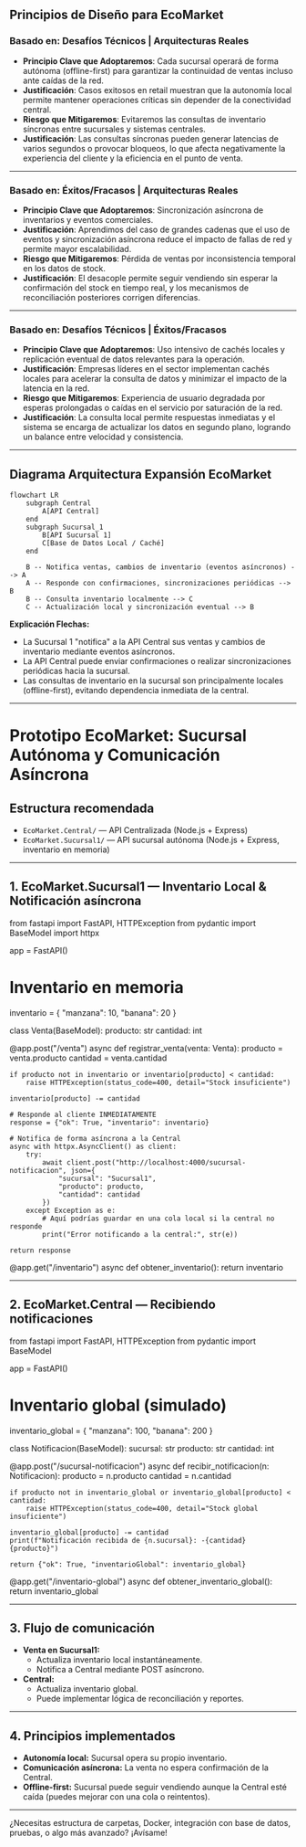 ## Principios de Diseño para EcoMarket

### Basado en: Desafíos Técnicos | Arquitecturas Reales

*   **Principio Clave que Adoptaremos**: Cada sucursal operará de forma autónoma (offline-first) para garantizar la continuidad de ventas incluso ante caídas de la red.
*   **Justificación**: Casos exitosos en retail muestran que la autonomía local permite mantener operaciones críticas sin depender de la conectividad central.
*   **Riesgo que Mitigaremos**: Evitaremos las consultas de inventario síncronas entre sucursales y sistemas centrales.
*   **Justificación**: Las consultas síncronas pueden generar latencias de varios segundos o provocar bloqueos, lo que afecta negativamente la experiencia del cliente y la eficiencia en el punto de venta.

---

### Basado en: Éxitos/Fracasos | Arquitecturas Reales

*   **Principio Clave que Adoptaremos**: Sincronización asíncrona de inventarios y eventos comerciales.
*   **Justificación**: Aprendimos del caso de grandes cadenas que el uso de eventos y sincronización asíncrona reduce el impacto de fallas de red y permite mayor escalabilidad.
*   **Riesgo que Mitigaremos**: Pérdida de ventas por inconsistencia temporal en los datos de stock.
*   **Justificación**: El desacople permite seguir vendiendo sin esperar la confirmación del stock en tiempo real, y los mecanismos de reconciliación posteriores corrigen diferencias.

---

### Basado en: Desafíos Técnicos | Éxitos/Fracasos

*   **Principio Clave que Adoptaremos**: Uso intensivo de cachés locales y replicación eventual de datos relevantes para la operación.
*   **Justificación**: Empresas líderes en el sector implementan cachés locales para acelerar la consulta de datos y minimizar el impacto de la latencia en la red.
*   **Riesgo que Mitigaremos**: Experiencia de usuario degradada por esperas prolongadas o caídas en el servicio por saturación de la red.
*   **Justificación**: La consulta local permite respuestas inmediatas y el sistema se encarga de actualizar los datos en segundo plano, logrando un balance entre velocidad y consistencia.


-----

## Diagrama Arquitectura Expansión EcoMarket

```mermaid
flowchart LR
    subgraph Central
        A[API Central]
    end
    subgraph Sucursal_1
        B[API Sucursal 1]
        C[Base de Datos Local / Caché]
    end

    B -- Notifica ventas, cambios de inventario (eventos asíncronos) --> A
    A -- Responde con confirmaciones, sincronizaciones periódicas --> B
    B -- Consulta inventario localmente --> C
    C -- Actualización local y sincronización eventual --> B
```

**Explicación Flechas:**  
- La Sucursal 1 "notifica" a la API Central sus ventas y cambios de inventario mediante eventos asíncronos.  
- La API Central puede enviar confirmaciones o realizar sincronizaciones periódicas hacia la sucursal.  
- Las consultas de inventario en la sucursal son principalmente locales (offline-first), evitando dependencia inmediata de la central.

----

# Prototipo EcoMarket: Sucursal Autónoma y Comunicación Asíncrona

## Estructura recomendada

- `EcoMarket.Central/` — API Centralizada (Node.js + Express)
- `EcoMarket.Sucursal1/` — API sucursal autónoma (Node.js + Express, inventario en memoria)

---

## 1. EcoMarket.Sucursal1 — Inventario Local & Notificación asíncrona

from fastapi import FastAPI, HTTPException
from pydantic import BaseModel
import httpx

app = FastAPI()

# Inventario en memoria
inventario = {
    "manzana": 10,
    "banana": 20
}

class Venta(BaseModel):
    producto: str
    cantidad: int

@app.post("/venta")
async def registrar_venta(venta: Venta):
    producto = venta.producto
    cantidad = venta.cantidad

    if producto not in inventario or inventario[producto] < cantidad:
        raise HTTPException(status_code=400, detail="Stock insuficiente")

    inventario[producto] -= cantidad

    # Responde al cliente INMEDIATAMENTE
    response = {"ok": True, "inventario": inventario}

    # Notifica de forma asíncrona a la Central
    async with httpx.AsyncClient() as client:
        try:
            await client.post("http://localhost:4000/sucursal-notificacion", json={
                "sucursal": "Sucursal1",
                "producto": producto,
                "cantidad": cantidad
            })
        except Exception as e:
            # Aquí podrías guardar en una cola local si la central no responde
            print("Error notificando a la central:", str(e))

    return response

@app.get("/inventario")
async def obtener_inventario():
    return inventario
    
---

## 2. EcoMarket.Central — Recibiendo notificaciones

from fastapi import FastAPI, HTTPException
from pydantic import BaseModel

app = FastAPI()

# Inventario global (simulado)
inventario_global = {
    "manzana": 100,
    "banana": 200
}

class Notificacion(BaseModel):
    sucursal: str
    producto: str
    cantidad: int

@app.post("/sucursal-notificacion")
async def recibir_notificacion(n: Notificacion):
    producto = n.producto
    cantidad = n.cantidad

    if producto not in inventario_global or inventario_global[producto] < cantidad:
        raise HTTPException(status_code=400, detail="Stock global insuficiente")

    inventario_global[producto] -= cantidad
    print(f"Notificación recibida de {n.sucursal}: -{cantidad} {producto}")

    return {"ok": True, "inventarioGlobal": inventario_global}

@app.get("/inventario-global")
async def obtener_inventario_global():
    return inventario_global

---

## 3. Flujo de comunicación

- **Venta en Sucursal1:**  
  - Actualiza inventario local instantáneamente.
  - Notifica a Central mediante POST asíncrono.
- **Central:**  
  - Actualiza inventario global.
  - Puede implementar lógica de reconciliación y reportes.

---

## 4. Principios implementados

- **Autonomía local:** Sucursal opera su propio inventario.
- **Comunicación asíncrona:** La venta no espera confirmación de la Central.
- **Offline-first:** Sucursal puede seguir vendiendo aunque la Central esté caída (puedes mejorar con una cola o reintentos).

---

¿Necesitas estructura de carpetas, Docker, integración con base de datos, pruebas, o algo más avanzado? ¡Avísame!
